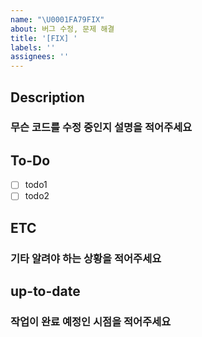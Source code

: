 ```yaml
---
name: "\U0001FA79FIX"
about: 버그 수정, 문제 해결
title: '[FIX] '
labels: ''
assignees: ''
---
```


## Description

### 무슨 코드를 수정 중인지 설명을 적어주세요

## To-Do

-   [ ] todo1
-   [ ] todo2

## ETC

### 기타 알려야 하는 상황을 적어주세요

## up-to-date

### 작업이 완료 예정인 시점을 적어주세요
